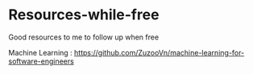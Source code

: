 # Resources-while-free
Good resources to me to follow up when free

Machine Learning : https://github.com/ZuzooVn/machine-learning-for-software-engineers
